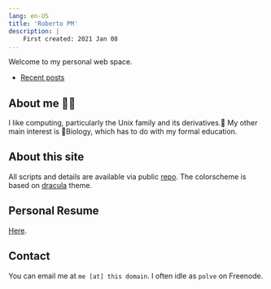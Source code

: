 ```yaml
---
lang: en-US
title: 'Roberto PM'
description: |
    First created: 2021 Jan 08
...
```


Welcome to my personal web space.

- [Recent posts](blog/)

## About me 👨‍💻

I like computing, particularly the Unix family and its derivatives.🐧 My other
main interest is 🧬Biology, which has to do with my formal education.

## About this site

All scripts and details are available via public
[repo](https://github.com/rpolve/website). The colorscheme is based on
[dracula](https://draculatheme.com/) theme.

## Personal Resume

[Here](cv/cv.pdf).

## Contact

You can email me at `me [at] this domain`. I often idle as `polve` on Freenode.
